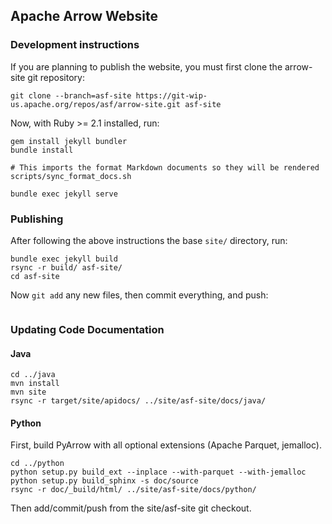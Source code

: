 <!---
  Licensed under the Apache License, Version 2.0 (the "License");
  you may not use this file except in compliance with the License.
  You may obtain a copy of the License at

   http://www.apache.org/licenses/LICENSE-2.0

  Unless required by applicable law or agreed to in writing, software
  distributed under the License is distributed on an "AS IS" BASIS,
  WITHOUT WARRANTIES OR CONDITIONS OF ANY KIND, either express or implied.
  See the License for the specific language governing permissions and
  limitations under the License. See accompanying LICENSE file.
-->

## Apache Arrow Website

### Development instructions

If you are planning to publish the website, you must first clone the arrow-site
git repository:

```shell
git clone --branch=asf-site https://git-wip-us.apache.org/repos/asf/arrow-site.git asf-site
```

Now, with Ruby >= 2.1 installed, run:

```shell
gem install jekyll bundler
bundle install

# This imports the format Markdown documents so they will be rendered
scripts/sync_format_docs.sh

bundle exec jekyll serve
```

### Publishing

After following the above instructions the base `site/` directory, run:

```shell
bundle exec jekyll build
rsync -r build/ asf-site/
cd asf-site
```

Now `git add` any new files, then commit everything, and push:

```

```

### Updating Code Documentation

#### Java

```
cd ../java
mvn install
mvn site
rsync -r target/site/apidocs/ ../site/asf-site/docs/java/
```

#### Python

First, build PyArrow with all optional extensions (Apache Parquet, jemalloc).

```
cd ../python
python setup.py build_ext --inplace --with-parquet --with-jemalloc
python setup.py build_sphinx -s doc/source
rsync -r doc/_build/html/ ../site/asf-site/docs/python/
```

Then add/commit/push from the site/asf-site git checkout.